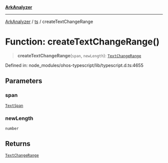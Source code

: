 [**ArkAnalyzer**](../../../../README.md)

***

[ArkAnalyzer](../../../../globals.md) / [ts](../README.md) / createTextChangeRange

# Function: createTextChangeRange()

> **createTextChangeRange**(`span`, `newLength`): [`TextChangeRange`](../interfaces/TextChangeRange.md)

Defined in: node\_modules/ohos-typescript/lib/typescript.d.ts:4655

## Parameters

### span

[`TextSpan`](../interfaces/TextSpan.md)

### newLength

`number`

## Returns

[`TextChangeRange`](../interfaces/TextChangeRange.md)
